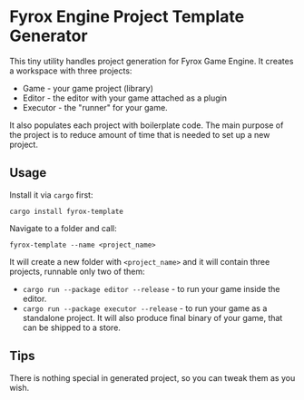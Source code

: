 # Fyrox Engine Project Template Generator

This tiny utility handles project generation for Fyrox Game Engine. It creates a workspace with three projects:

- Game - your game project (library)
- Editor - the editor with your game attached as a plugin
- Executor - the "runner" for your game.

It also populates each project with boilerplate code. The main purpose of the project is to reduce amount of time
that is needed to set up a new project. 

## Usage

Install it via `cargo` first:

```shell
cargo install fyrox-template
```

Navigate to a folder and call:

```shell
fyrox-template --name <project_name>
```

It will create a new folder with `<project_name>` and it will contain three projects, runnable only two of them:

- `cargo run --package editor --release` - to run your game inside the editor.
- `cargo run --package executor --release` - to run your game as a standalone project. It will also produce final 
binary of your game, that can be shipped to a store.

## Tips

There is nothing special in generated project, so you can tweak them as you wish.